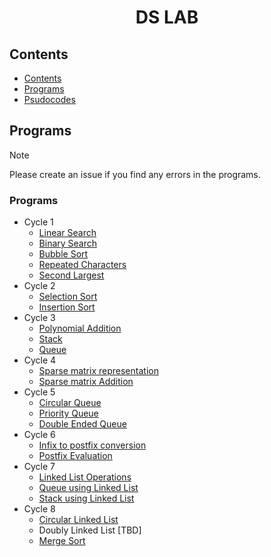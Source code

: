 <h1 align="center">DS LAB</h1>

## Contents
- [Contents](#contents)
- [Programs](#programs)
- [Psudocodes](https://github.com/csc-mec/DS_LAB/blob/main/psudocodes.md)

## Programs

>[!NOTE]  
>Please create an issue if you find any errors in the programs.

### Programs
- Cycle 1
    - [Linear Search](https://github.com/csc-mec/DS_LAB/blob/main/linear_search.c)
    - [Binary Search](https://github.com/csc-mec/DS_LAB/blob/main/binary_search.c)
    - [Bubble Sort](https://github.com/csc-mec/DS_LAB/blob/main/bubble_sort.c)
    - [Repeated Characters](https://github.com/csc-mec/DS_LAB/blob/main/RepeatedElements.c)
    - [Second Largest](https://github.com/csc-mec/DS_LAB/blob/main/SecondLargest.c)
- Cycle 2
    - [Selection Sort](https://github.com/csc-mec/DS_LAB/blob/main/selection_sort.c)
    - [Insertion Sort](https://github.com/csc-mec/DS_LAB/blob/main/InsertionSort.c)
- Cycle 3
    - [Polynomial Addition](https://github.com/csc-mec/DS_LAB/blob/main/polynomial_add.c)
    - [Stack](https://github.com/csc-mec/DS_LAB/blob/main/stack.c)
    - [Queue](https://github.com/csc-mec/DS_LAB/blob/main/queue.c)
- Cycle 4
    - [Sparse matrix representation](https://github.com/csc-mec/DS_LAB/blob/main/SparseMatrix.c)
    - [Sparse matrix Addition](https://github.com/csc-mec/DS_LAB/blob/main/SparseMatrixAddition.c)
- Cycle 5
    - [Circular Queue](https://github.com/csc-mec/DS_LAB/blob/main/CircularQueue.c)
    - [Priority Queue](https://github.com/csc-mec/DS_LAB/blob/main/PriorityQueue.c)
    - [Double Ended Queue](https://github.com/csc-mec/DS_LAB/blob/main/DoubleEndedQueue.c)
- Cycle 6
    - [Infix to postfix conversion](https://github.com/csc-mec/DS_LAB/blob/main/Infix_to_Postfix.c)
    - [Postfix Evaluation](https://github.com/csc-mec/DS_LAB/blob/main/PostfixEvaluation.c)
- Cycle 7
    - [Linked List Operations](https://github.com/csc-mec/DS_LAB/blob/main/Linked_List_All.c)
    - [Queue using Linked List](https://github.com/csc-mec/DS_LAB/blob/main/queue_using_linked_list.c)
    - [Stack using Linked List](https://github.com/csc-mec/DS_LAB/blob/main/StackLinkedList.c)
- Cycle 8
    - [Circular Linked List](https://github.com/csc-mec/DS_LAB/blob/main/CircularLinkedList.c)
    - Doubly Linked List [TBD]
    - [Merge Sort](https://github.com/csc-mec/DS_LAB/blob/main/merge.c)
